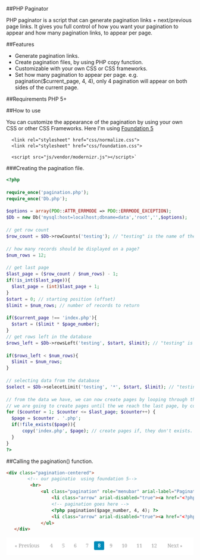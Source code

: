 ##PHP Paginator 

PHP paginator is a script that can generate pagination links + next/previous page links. It gives you full control of how you want your pagination to appear and how many pagination links, to appear per page. 

##Features
- Generate pagination links.
- Create pagination files, by using PHP copy function.
- Customizable with your own CSS or CSS frameworks.
- Set how many pagination to appear per page. e.g. pagination($current_page, 4, 4), only 4 pagination will appear on both sides of the current page.

##Requirements
PHP 5+

##How to use

You can customize the appearance of the pagination by using your own CSS or other CSS Frameworks.
Here I'm using [Foundation 5](http://foundation.zurb.com/) 
```
  <link rel="stylesheet" href="css/normalize.css">
  <link rel="stylesheet" href="css/foundation.css">
```
```
  <script src="js/vendor/modernizr.js"></script>`
  ```
  ###Creating the pagination file.
  ```php
  <?php

require_once('pagination.php');
require_once('Db.php');

$options = array(PDO::ATTR_ERRMODE => PDO::ERRMODE_EXCEPTION);
$Db = new Db('mysql:host=localhost;dbname=data','root','',$options);

// get row count
$row_count = $Db->rowCounts('testing'); // "testing" is the name of the table

// how many records should be displayed on a page?
$num_rows = 12;

// get last page 
$last_page = ($row_count / $num_rows) - 1;
if(!is_int($last_page)){
    $last_page = (int)$last_page + 1;
}
$start = 0; // starting position (offset)
$limit = $num_rows; // number of records to return 

if($current_page !== 'index.php'){
    $start = ($limit * $page_number);
}
// get rows left in the database
$rows_left = $Db->rowsLeft('testing', $start, $limit); // "testing" is the name of the table

if($rows_left < $num_rows){
    $limit = $num_rows;
}

// selecting data from the database
$select = $Db->selecetLimit('testing', '*', $start, $limit); // "testing" is the name of the table

// from the data we have, we can now create pages by looping through the $last_page.
// we are going to create pages until the we reach the last page, by copying index.php or some other page.
for ($counter = 1; $counter <= $last_page; $counter++) { 
    $page = $counter . '.php';
    if(!file_exists($page)){
        copy('index.php', $page); // create pages if, they don't exists.
    }
}
?>
```
##Calling the pagination() function.
```html
<div class="pagination-centered">
   		<!-- our paginatio  using foundation 5-->
   		 <hr>
             <ul class="pagination" role="menubar" arial-label="Pagination">
                 <li class="arrow" arial-disabled="true"><a href="<?php echo ($page_number - 1).'.php'; ?>">&laquo; Previous</a></li>
                 <!-- pagination goes here -->
                 <?php pagination($page_number, 4, 4); ?>
                 <li class="arrow" arial-disabled="true"><a href="<?php echo ($page_number + 1).'.php'; ?>">Next &raquo; </a></li>
             </ul>
   </div>
   ```
![](pagination.png)
